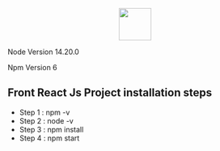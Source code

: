 <p align="center"><img src="https://upload.wikimedia.org/wikipedia/commons/thumb/a/a7/React-icon.svg/1150px-React-icon.svg.png" style="height:64px"></p>

<p align="center">
	<p>Node Version 14.20.0 </p>
	<p>Npm Version 6 </p>
</p>

## Front React Js Project installation steps

- Step 1 : npm -v
- Step 2 : node -v
- Step 3 : npm install
- Step 4 : npm start
